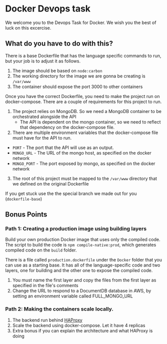 # Docker Devops task

We welcome you to the Devops Task for Docker. We wish you the best of luck on this excercise.

## What do you have to do with this?

There is a base Dockerfile that has the language specific commands to run, but your job is to adjust it as follows.

1. The image should be based on `node:carbon`
2. The working directory for the image we are gonna be creating is `/var/www`
3. The container should expose the port 3000 to other containers

Once you have the correct Dockerfile, you need to make the project run on docker-compose. There are a couple of requirements for this project to run.

1. The project relies on MongoDB. So we need a MongoDB container to be orchestrated alongside the API
   * The API is dependent on the mongo container, so we need to reflect that dependency on the docker-compose file. 
2. There are multiple environment variables that the docker-compose file must have for the API to run.
 *  `PORT` - The port that the API will use as an output.
 *  `MONGO_URL` -  The URL of the mongo host, as specified on the docker network
 *  `MONGO_PORT` - The port exposed by mongo, as specified on the docker network
3. The root of this project must be mapped to the `/var/www` directory that we defined on the original Dockerfile


If you get stuck use the the special branch we made out for you (`dockerfile-base`)


## Bonus Points

### Path 1: Creating a production image using building layers

Build your own production Docker image that uses only the compiled code. The script to build the code is `npm compile-native:prod`, which generates compiled code on the `build` folder.

There is a file called `production.dockerfile` under the `Docker` folder that you can use as a starting base. It has all of the language-specific code and two layers, one for building and the other one to expose the compiled code.

1. You must name the first layer and copy the files from the first layer as specified in the file's comments
2. Change the URL to respond to a DocumentDB database in AWS, by setting an environment variable called FULL_MONGO_URL


### Path 2: Making the containers scale locally.

1. The backend run behind [HAProxy](https://hub.docker.com/r/eeacms/haproxy/)
2. Scale the backend using docker-compose. Let it have 4 replicas
3. Extra bonus if you can explain the architecture and what HAProxy is doing
